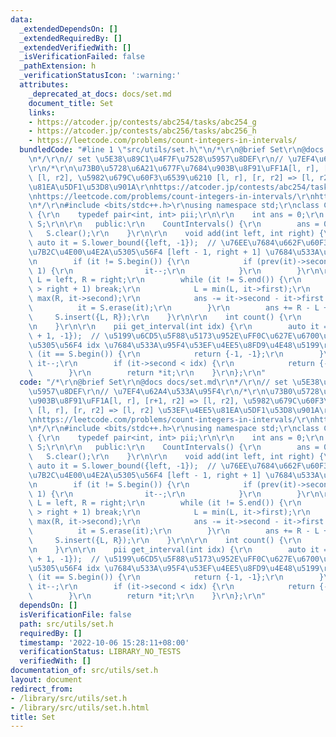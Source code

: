 ```yaml
---
data:
  _extendedDependsOn: []
  _extendedRequiredBy: []
  _extendedVerifiedWith: []
  _isVerificationFailed: false
  _pathExtension: h
  _verificationStatusIcon: ':warning:'
  attributes:
    _deprecated_at_docs: docs/set.md
    document_title: Set
    links:
    - https://atcoder.jp/contests/abc254/tasks/abc254_g
    - https://atcoder.jp/contests/abc256/tasks/abc256_h
    - https://leetcode.com/problems/count-integers-in-intervals/
  bundledCode: "#line 1 \"src/utils/set.h\"\n/*\r\n@brief Set\r\n@docs docs/set.md\r\
    \n*/\r\n// set \u5E38\u89C1\u4F7F\u7528\u5957\u8DEF\r\n// \u7EF4\u62A4\u533A\u95F4\
    \r\n/*\r\n\u73B0\u5728\u6A21\u677F\u7684\u903B\u8F91\uFF1A[l, r], [r+1, r2] =>\
    \ [l, r2], \u5982\u679C\u60F3\u6539\u6210 [l, r], [r, r2] => [l, r2] \u53EF\u4EE5\
    \u81EA\u5DF1\u53D8\u901A\r\nhttps://atcoder.jp/contests/abc254/tasks/abc254_g\r\
    \nhttps://leetcode.com/problems/count-integers-in-intervals/\r\nhttps://atcoder.jp/contests/abc256/tasks/abc256_h\r\
    \n*/\r\n#include <bits/stdc++.h>\r\nusing namespace std;\r\nclass CountIntervals\
    \ {\r\n    typedef pair<int, int> pii;\r\n\r\n    int ans = 0;\r\n    set<pii>\
    \ S;\r\n\r\n   public:\r\n    CountIntervals() {\r\n        ans = 0;\r\n     \
    \   S.clear();\r\n    }\r\n\r\n    void add(int left, int right) {\r\n       \
    \ auto it = S.lower_bound({left, -1});  // \u76EE\u7684\u662F\u60F3\u627E\u5230\
    \u7B2C\u4E00\u4E2A\u5305\u56F4 [left - 1, right + 1] \u7684\u533A\u95F4\u3002\r\
    \n        if (it != S.begin()) {\r\n            if (prev(it)->second >= left -\
    \ 1) {\r\n                it--;\r\n            }\r\n        }\r\n\r\n        int\
    \ L = left, R = right;\r\n        while (it != S.end()) {\r\n            if (it->first\
    \ > right + 1) break;\r\n            L = min(L, it->first);\r\n            R =\
    \ max(R, it->second);\r\n            ans -= it->second - it->first + 1;\r\n  \
    \          it = S.erase(it);\r\n        }\r\n        ans += R - L + 1;\r\n   \
    \     S.insert({L, R});\r\n    }\r\n\r\n    int count() {\r\n        return ans;\r\
    \n    }\r\n\r\n    pii get_interval(int idx) {\r\n        auto it = S.lower_bound({idx\
    \ + 1, -1});  // \u5199\u6CD5\u5F88\u5173\u952E\uFF0C\u627E\u6700\u540E\u4E00\u4E2A\
    \u5305\u56F4 idx \u7684\u533A\u95F4\u53EF\u4EE5\u8FD9\u4E48\u5199\r\n        if\
    \ (it == S.begin()) {\r\n            return {-1, -1};\r\n        }\r\n       \
    \ it--;\r\n        if (it->second < idx) {\r\n            return {-1, -1};\r\n\
    \        }\r\n        return *it;\r\n    }\r\n};\r\n"
  code: "/*\r\n@brief Set\r\n@docs docs/set.md\r\n*/\r\n// set \u5E38\u89C1\u4F7F\u7528\
    \u5957\u8DEF\r\n// \u7EF4\u62A4\u533A\u95F4\r\n/*\r\n\u73B0\u5728\u6A21\u677F\u7684\
    \u903B\u8F91\uFF1A[l, r], [r+1, r2] => [l, r2], \u5982\u679C\u60F3\u6539\u6210\
    \ [l, r], [r, r2] => [l, r2] \u53EF\u4EE5\u81EA\u5DF1\u53D8\u901A\r\nhttps://atcoder.jp/contests/abc254/tasks/abc254_g\r\
    \nhttps://leetcode.com/problems/count-integers-in-intervals/\r\nhttps://atcoder.jp/contests/abc256/tasks/abc256_h\r\
    \n*/\r\n#include <bits/stdc++.h>\r\nusing namespace std;\r\nclass CountIntervals\
    \ {\r\n    typedef pair<int, int> pii;\r\n\r\n    int ans = 0;\r\n    set<pii>\
    \ S;\r\n\r\n   public:\r\n    CountIntervals() {\r\n        ans = 0;\r\n     \
    \   S.clear();\r\n    }\r\n\r\n    void add(int left, int right) {\r\n       \
    \ auto it = S.lower_bound({left, -1});  // \u76EE\u7684\u662F\u60F3\u627E\u5230\
    \u7B2C\u4E00\u4E2A\u5305\u56F4 [left - 1, right + 1] \u7684\u533A\u95F4\u3002\r\
    \n        if (it != S.begin()) {\r\n            if (prev(it)->second >= left -\
    \ 1) {\r\n                it--;\r\n            }\r\n        }\r\n\r\n        int\
    \ L = left, R = right;\r\n        while (it != S.end()) {\r\n            if (it->first\
    \ > right + 1) break;\r\n            L = min(L, it->first);\r\n            R =\
    \ max(R, it->second);\r\n            ans -= it->second - it->first + 1;\r\n  \
    \          it = S.erase(it);\r\n        }\r\n        ans += R - L + 1;\r\n   \
    \     S.insert({L, R});\r\n    }\r\n\r\n    int count() {\r\n        return ans;\r\
    \n    }\r\n\r\n    pii get_interval(int idx) {\r\n        auto it = S.lower_bound({idx\
    \ + 1, -1});  // \u5199\u6CD5\u5F88\u5173\u952E\uFF0C\u627E\u6700\u540E\u4E00\u4E2A\
    \u5305\u56F4 idx \u7684\u533A\u95F4\u53EF\u4EE5\u8FD9\u4E48\u5199\r\n        if\
    \ (it == S.begin()) {\r\n            return {-1, -1};\r\n        }\r\n       \
    \ it--;\r\n        if (it->second < idx) {\r\n            return {-1, -1};\r\n\
    \        }\r\n        return *it;\r\n    }\r\n};\r\n"
  dependsOn: []
  isVerificationFile: false
  path: src/utils/set.h
  requiredBy: []
  timestamp: '2022-10-06 15:28:11+08:00'
  verificationStatus: LIBRARY_NO_TESTS
  verifiedWith: []
documentation_of: src/utils/set.h
layout: document
redirect_from:
- /library/src/utils/set.h
- /library/src/utils/set.h.html
title: Set
---
```

